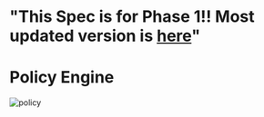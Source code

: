  "This Spec is for Phase 1!! Most updated version is [here](https://github.com/reTHINK-project/specs/tree/master/datamodel)" 
=============== 
# Policy Engine

![policy](policy.png)
